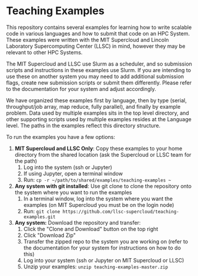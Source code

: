 # Teaching Examples

This repository contains several examples for learning how to write scalable code in various languages and how to submit that code on an HPC System. These examples were written with the MIT Supercloud and Lincoln Laboratory Supercomputing Center (LLSC) in mind, however they may be relevant to other HPC Systems.

The MIT Supercloud and LLSC use Slurm as a scheduler, and so submission scripts and instructions in these examples use Slurm. If you are intending to use these on another system you may need to add additional submission flags, create new submission scripts or submit them differently. Please refer to the documentation for your system and adjust accordingly.

We have organized these examples first by language, then by type (serial, throughput/job array, map reduce, fully parallel), and finally by example problem. Data used by multiple examples sits in the top level directory, and other supporting scripts used by multiple examples resides at the Language level. The paths in the examples reflect this directory structure.

To run the examples you have a few options:
1. **MIT Supercloud and LLSC Only**: Copy these examples to your home directory from the shared location (ask the Supercloud or LLSC team for the path)
    1. Log into the system (ssh or Jupyter)
    2. If using Jupyter, open a terminal window
    3. Run: `cp -r ~/path/to/shared/examples/teaching-examples ~`
1. **Any system with git installed**: Use git clone to clone the repository onto the system where you want to run the examples
    1. In a terminal window, log into the system where you want the examples (on MIT Supercloud you must be on the login node)
    2. Run: `git clone https://github.com/llsc-supercloud/teaching-examples.git`
1. **Any system:** Download the repository and transfer:
    1. Click the "Clone and Download" button on the top right
    2. Click "Download Zip"
    3. Transfer the zipped repo to the system you are working on (refer to the documentation for your system for instructions on how to do this)
    4. Log into your system (ssh or Jupyter on MIT Supercloud or LLSC)
    5. Unzip your examples: `unzip teaching-examples-master.zip`
